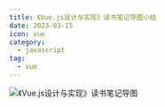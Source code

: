 ```yaml
---
title: 《Vue.js设计与实现》读书笔记导图小结
date: 2023-03-15
icon: vue
category:
  - javascript
tag:
  - vue
---
```


![《Vue.js设计与实现》读书笔记导图](./img/%E3%80%8Avue.js%E8%AE%BE%E8%AE%A1%E4%B8%8E%E5%AE%9E%E7%8E%B0%E3%80%8B%E8%AF%BB%E4%B9%A6%E7%AC%94%E8%AE%B0%E5%AF%BC%E5%9B%BE.png)
